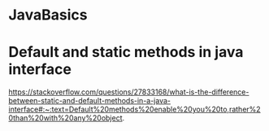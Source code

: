 # JavaBasics

# Default and static methods in java interface
https://stackoverflow.com/questions/27833168/what-is-the-difference-between-static-and-default-methods-in-a-java-interface#:~:text=Default%20methods%20enable%20you%20to,rather%20than%20with%20any%20object.
